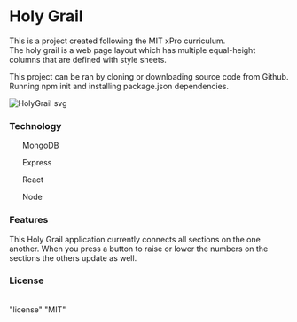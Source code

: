 <h1>Holy Grail</h1>

This is a project created following the MIT xPro curriculum.<br>
The holy grail is a web page layout which has multiple equal-height columns that are defined with style sheets.

This project can be ran by cloning or downloading source code from Github. Running npm init and installing package.json dependencies.

![HolyGrail svg](https://user-images.githubusercontent.com/85132041/187852168-6a2ce8df-7055-4594-92d1-5e7adb09699d.png)

<h3>Technology </h3>
<ul>
MongoDB
</ul>
<ul>
Express
</ul>
<ul>
React
</ul>
<ul>
Node
</ul>


<h3>Features</h3>

This Holy Grail application currently connects all sections on the one another. When you press a button to raise or lower the numbers on the sections the others update as well.

<h3>License</h3>
<br>
"license" "MIT"
